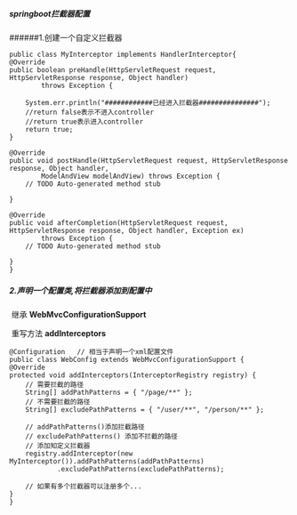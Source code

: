 ##### springboot拦截器配置

######1.创建一个自定义拦截器

	public class MyInterceptor implements HandlerInterceptor{
	@Override
	public boolean preHandle(HttpServletRequest request, HttpServletResponse response, Object handler)
			throws Exception {
		
		System.err.println("############已经进入拦截器###############");
		//return false表示不进入controller
	    //return true表示进入controller
		return true;
	}
	
	@Override
	public void postHandle(HttpServletRequest request, HttpServletResponse response, Object handler,
			ModelAndView modelAndView) throws Exception {
		// TODO Auto-generated method stub
		
	}
	
	@Override
	public void afterCompletion(HttpServletRequest request, HttpServletResponse response, Object handler, Exception ex)
			throws Exception {
		// TODO Auto-generated method stub
		
	}
	}

##### 2.声明一个配置类,将拦截器添加到配置中

​	继承  **WebMvcConfigurationSupport**

​	重写方法 **addInterceptors**

	@Configuration   // 相当于声明一个xml配置文件
	public class WebConfig extends WebMvcConfigurationSupport {
	@Override
	protected void addInterceptors(InterceptorRegistry registry) {
		// 需要拦截的路径
		String[] addPathPatterns = { "/page/**" };
		// 不需要拦截的路径
		String[] excludePathPatterns = { "/user/**", "/person/**" };
	
		// addPathPatterns()添加拦截路径
		// excludePathPatterns() 添加不拦截的路径
		// 添加知定义拦截器
		registry.addInterceptor(new MyInterceptor()).addPathPatterns(addPathPatterns)
				.excludePathPatterns(excludePathPatterns);
	
		// 如果有多个拦截器可以注册多个...
	}
	}